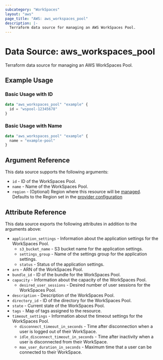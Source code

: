 ```yaml
---
subcategory: "WorkSpaces"
layout: "aws"
page_title: "AWS: aws_workspaces_pool"
description: |-
  Terraform data source for managing an AWS WorkSpaces Pool.
---
```

# Data Source: aws_workspaces_pool

Terraform data source for managing an AWS WorkSpaces Pool.

## Example Usage

### Basic Usage with ID

```terraform
data "aws_workspaces_pool" "example" {
  id = "wspool-12345678"
}
```

### Basic Usage with Name

```terraform
data "aws_workspaces_pool" "example" {
  name = "example-pool"
}
```

## Argument Reference

This data source supports the following arguments:

* `id` - ID of the WorkSpaces Pool.
* `name` - Name of the WorkSpaces Pool.
* `region` - (Optional) Region where this resource will be [managed](https://docs.aws.amazon.com/general/latest/gr/rande.html#regional-endpoints). Defaults to the Region set in the [provider configuration](https://registry.terraform.io/providers/hashicorp/aws/latest/docs#aws-configuration-reference)

## Attribute Reference

This data source exports the following attributes in addition to the arguments above:

* `application_settings` - Information about the application settings for the WorkSpaces Pool.
    * `s3_bucket_name` - S3 bucket name for the application settings.
    * `settings_group` - Name of the settings group for the application settings.
    * `status` - Status of the application settings.
* `arn` - ARN of the WorkSpaces Pool.
* `bundle_id` - ID of the bundle for the WorkSpaces Pool.
* `capacity` - Information about the capacity of the WorkSpaces Pool.
    * `desired_user_sessions` - Desired number of user sessions for the WorkSpaces Pool.
* `description` - Description of the WorkSpaces Pool.
* `directory_id` - ID of the directory for the WorkSpaces Pool.
* `state` - Current state of the WorkSpaces Pool.
* `tags` - Map of tags assigned to the resource.
* `timeout_settings` - Information about the timeout settings for the WorkSpaces Pool.
    * `disconnect_timeout_in_seconds` - Time after disconnection when a user is logged out of their WorkSpace.
    * `idle_disconnect_timeout_in_seconds` - Time after inactivity when a user is disconnected from their WorkSpace.
    * `max_user_duration_in_seconds` - Maximum time that a user can be connected to their WorkSpace.
